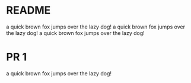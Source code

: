 # README

a quick brown fox jumps over the lazy dog!
a quick brown fox jumps over the lazy dog!
a quick brown fox jumps over the lazy dog!

# PR 1
a quick brown fox jumps over the lazy dog!
